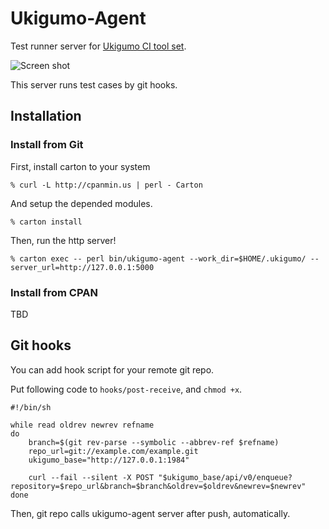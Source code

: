 Ukigumo-Agent
=============

Test runner server for [Ukigumo CI tool set](http://ukigumo.github.com/ukigumo/).

![Screen shot](http://gyazo.64p.org/image/8896fde65e8d9e8020fb6eb3e2bc888e.png)

This server runs test cases by git hooks.

## Installation

### Install from Git

First, install carton to your system

    % curl -L http://cpanmin.us | perl - Carton

And setup the depended modules.

    % carton install

Then, run the http server!

    % carton exec -- perl bin/ukigumo-agent --work_dir=$HOME/.ukigumo/ --server_url=http://127.0.0.1:5000

### Install from CPAN

TBD

## Git hooks

You can add hook script for your remote git repo.

Put following code to `hooks/post-receive`, and `chmod +x`.

    #!/bin/sh
    
    while read oldrev newrev refname
    do
        branch=$(git rev-parse --symbolic --abbrev-ref $refname)
        repo_url=git://example.com/example.git
        ukigumo_base="http://127.0.0.1:1984"

        curl --fail --silent -X POST "$ukigumo_base/api/v0/enqueue?repository=$repo_url&branch=$branch&oldrev=$oldrev&newrev=$newrev"
    done

Then, git repo calls ukigumo-agent server after push, automatically.

